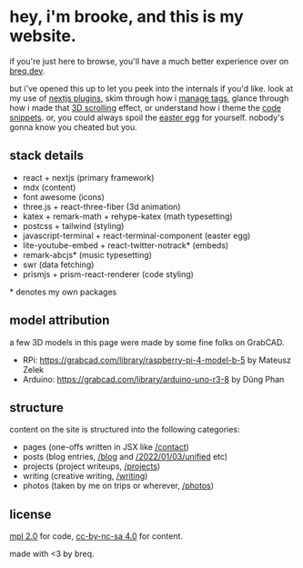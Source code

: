 # hey, i'm brooke, and this is my website.

if you're just here to browse, you'll have a much better experience over on [breq.dev](https://breq.dev/).

but i've opened this up to let you peek into the internals if you'd like. look at my use of [nextjs plugins](next.config.js), skim through how i [manage tags](utils/tags.js), glance through how i made that [3D scrolling](src/components/index/Greeting.js) effect, or understand how i theme the [code snippets](src/components/markdown/Code.js). or, you could always spoil the [easter egg](src/components/index/TerminalWrapper.js) for yourself. nobody's gonna know you cheated but you.

## stack details

- react + nextjs (primary framework)
- mdx (content)
- font awesome (icons)
- three.js + react-three-fiber (3d animation)
- katex + remark-math + rehype-katex (math typesetting)
- postcss + tailwind (styling)
- javascript-terminal + react-terminal-component (easter egg)
- lite-youtube-embed + react-twitter-notrack\* (embeds)
- remark-abcjs\* (music typesetting)
- swr (data fetching)
- prismjs + prism-react-renderer (code styling)

\* denotes my own packages

## model attribution

a few 3D models in this page were made by some fine folks on GrabCAD.

- RPi: https://grabcad.com/library/raspberry-pi-4-model-b-5 by Mateusz Zelek
- Arduino: https://grabcad.com/library/arduino-uno-r3-8 by Dũng Phan

## structure

content on the site is structured into the following categories:

- pages (one-offs written in JSX like [/contact](https://breq.dev/contact))
- posts (blog entries, [/blog](https://breq.dev/blog) and [/2022/01/03/unified](https://breq.dev/2022/01/03/unified) etc)
- projects (project writeups, [/projects](https://breq.dev/projects))
- writing (creative writing, [/writing](https://breq.dev/writing))
- photos (taken by me on trips or wherever, [/photos](https://breq.dev/photos))

## license

[mpl 2.0](https://choosealicense.com/licenses/mpl-2.0/) for code, [cc-by-nc-sa 4.0](https://creativecommons.org/licenses/by-nc-sa/4.0/) for content.

made with <3 by breq.
